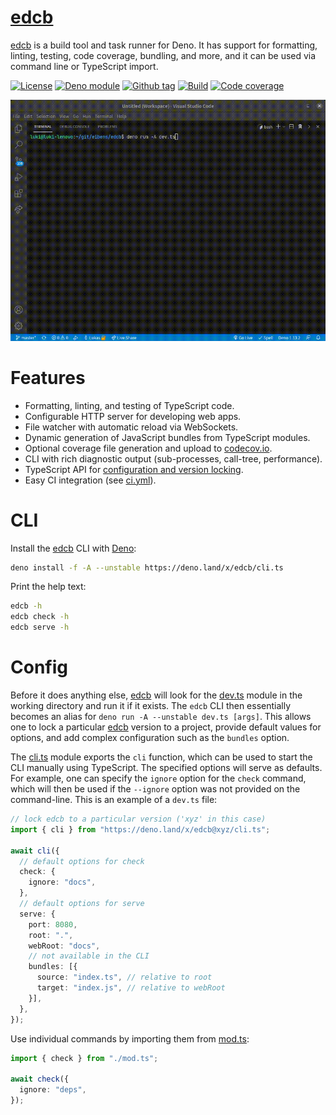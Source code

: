 # [edcb]

[edcb] is a build tool and task runner for Deno. It has support for formatting,
linting, testing, code coverage, bundling, and more, and it can be used via
command line or TypeScript import.

[![License][license-shield]](LICENSE)
[![Deno module][deno-land-shield]][deno-land]
[![Github
tag][github-shield]][github] [![Build][build-shield]][build]
[![Code
coverage][coverage-shield]][coverage]

![edcb in action](docs/video.gif)

# Features

- Formatting, linting, and testing of TypeScript code.
- Configurable HTTP server for developing web apps.
- File watcher with automatic reload via WebSockets.
- Dynamic generation of JavaScript bundles from TypeScript modules.
- Optional coverage file generation and upload to [codecov.io].
- CLI with rich diagnostic output (sub-processes, call-tree, performance).
- TypeScript API for [configuration and version locking](#config).
- Easy CI integration (see [ci.yml](.github/workflows/ci.yml)).

# CLI

Install the [edcb] CLI with [Deno]:

```sh
deno install -f -A --unstable https://deno.land/x/edcb/cli.ts
```

Print the help text:

```sh
edcb -h
edcb check -h
edcb serve -h
```

# Config

Before it does anything else, [edcb] will look for the [dev.ts](dev.ts) module
in the working directory and run it if it exists. The `edcb` CLI then
essentially becomes an alias for `deno run -A --unstable dev.ts [args]`. This
allows one to lock a particular [edcb] version to a project, provide default
values for options, and add complex configuration such as the `bundles` option.

The [cli.ts](cli.ts) module exports the `cli` function, which can be used to
start the CLI manually using TypeScript. The specified options will serve as
defaults. For example, one can specify the `ignore` option for the `check`
command, which will then be used if the `--ignore` option was not provided on
the command-line. This is an example of a `dev.ts` file:

```ts
// lock edcb to a particular version ('xyz' in this case)
import { cli } from "https://deno.land/x/edcb@xyz/cli.ts";

await cli({
  // default options for check
  check: {
    ignore: "docs",
  },
  // default options for serve
  serve: {
    port: 8080,
    root: ".",
    webRoot: "docs",
    // not available in the CLI
    bundles: [{
      source: "index.ts", // relative to root
      target: "index.js", // relative to webRoot
    }],
  },
});
```

Use individual commands by importing them from [mod.ts](mod.ts):

```ts
import { check } from "./mod.ts";

await check({
  ignore: "deps",
});
```

[edcb]: #
[Deno]: https://deno.land
[GitHub Actions]: https://github.com/features/actions
[codecov.io]: https://codecov.io

<!-- badges -->

[github]: https://github.com/eibens/edcb
[github-shield]: https://img.shields.io/github/v/tag/eibens/edcb?label&logo=github
[coverage-shield]: https://img.shields.io/codecov/c/github/eibens/edcb?logo=codecov&label
[license-shield]: https://img.shields.io/github/license/eibens/edcb?color=informational
[coverage]: https://codecov.io/gh/eibens/edcb
[build]: https://github.com/eibens/edcb/actions/workflows/ci.yml
[build-shield]: https://img.shields.io/github/workflow/status/eibens/edcb/ci?logo=github&label
[deno-land]: https://deno.land/x/edcb
[deno-land-shield]: https://img.shields.io/badge/x/edcb-informational?logo=deno&label

